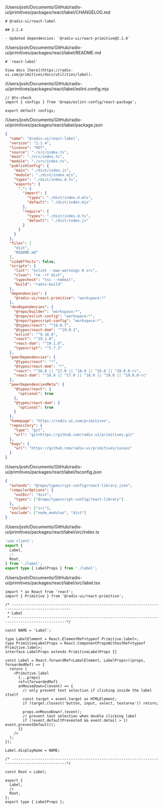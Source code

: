/Users/josh/Documents/GitHub/radix-ui/primitives/packages/react/label/CHANGELOG.md
```
# @radix-ui/react-label

## 2.1.4

- Updated dependencies: `@radix-ui/react-primitive@2.1.0`

```
/Users/josh/Documents/GitHub/radix-ui/primitives/packages/react/label/README.md
```
# `react-label`

View docs [here](https://radix-ui.com/primitives/docs/utilities/label).

```
/Users/josh/Documents/GitHub/radix-ui/primitives/packages/react/label/eslint.config.mjs
```
// @ts-check
import { configs } from '@repo/eslint-config/react-package';

export default configs;

```
/Users/josh/Documents/GitHub/radix-ui/primitives/packages/react/label/package.json
```json
{
  "name": "@radix-ui/react-label",
  "version": "2.1.4",
  "license": "MIT",
  "source": "./src/index.ts",
  "main": "./src/index.ts",
  "module": "./src/index.ts",
  "publishConfig": {
    "main": "./dist/index.js",
    "module": "./dist/index.mjs",
    "types": "./dist/index.d.ts",
    "exports": {
      ".": {
        "import": {
          "types": "./dist/index.d.mts",
          "default": "./dist/index.mjs"
        },
        "require": {
          "types": "./dist/index.d.ts",
          "default": "./dist/index.js"
        }
      }
    }
  },
  "files": [
    "dist",
    "README.md"
  ],
  "sideEffects": false,
  "scripts": {
    "lint": "eslint --max-warnings 0 src",
    "clean": "rm -rf dist",
    "typecheck": "tsc --noEmit",
    "build": "radix-build"
  },
  "dependencies": {
    "@radix-ui/react-primitive": "workspace:*"
  },
  "devDependencies": {
    "@repo/builder": "workspace:*",
    "@repo/eslint-config": "workspace:*",
    "@repo/typescript-config": "workspace:*",
    "@types/react": "^19.0.7",
    "@types/react-dom": "^19.0.3",
    "eslint": "^9.18.0",
    "react": "^19.1.0",
    "react-dom": "^19.1.0",
    "typescript": "^5.7.3"
  },
  "peerDependencies": {
    "@types/react": "*",
    "@types/react-dom": "*",
    "react": "^16.8 || ^17.0 || ^18.0 || ^19.0 || ^19.0.0-rc",
    "react-dom": "^16.8 || ^17.0 || ^18.0 || ^19.0 || ^19.0.0-rc"
  },
  "peerDependenciesMeta": {
    "@types/react": {
      "optional": true
    },
    "@types/react-dom": {
      "optional": true
    }
  },
  "homepage": "https://radix-ui.com/primitives",
  "repository": {
    "type": "git",
    "url": "git+https://github.com/radix-ui/primitives.git"
  },
  "bugs": {
    "url": "https://github.com/radix-ui/primitives/issues"
  }
}

```
/Users/josh/Documents/GitHub/radix-ui/primitives/packages/react/label/tsconfig.json
```json
{
  "extends": "@repo/typescript-config/react-library.json",
  "compilerOptions": {
    "outDir": "dist",
    "types": ["@repo/typescript-config/react-library"]
  },
  "include": ["src"],
  "exclude": ["node_modules", "dist"]
}

```
/Users/josh/Documents/GitHub/radix-ui/primitives/packages/react/label/src/index.ts
```typescript
'use client';
export {
  Label,
  //
  Root,
} from './label';
export type { LabelProps } from './label';

```
/Users/josh/Documents/GitHub/radix-ui/primitives/packages/react/label/src/label.tsx
```
import * as React from 'react';
import { Primitive } from '@radix-ui/react-primitive';

/* -------------------------------------------------------------------------------------------------
 * Label
 * -----------------------------------------------------------------------------------------------*/

const NAME = 'Label';

type LabelElement = React.ElementRef<typeof Primitive.label>;
type PrimitiveLabelProps = React.ComponentPropsWithoutRef<typeof Primitive.label>;
interface LabelProps extends PrimitiveLabelProps {}

const Label = React.forwardRef<LabelElement, LabelProps>((props, forwardedRef) => {
  return (
    <Primitive.label
      {...props}
      ref={forwardedRef}
      onMouseDown={(event) => {
        // only prevent text selection if clicking inside the label itself
        const target = event.target as HTMLElement;
        if (target.closest('button, input, select, textarea')) return;

        props.onMouseDown?.(event);
        // prevent text selection when double clicking label
        if (!event.defaultPrevented && event.detail > 1) event.preventDefault();
      }}
    />
  );
});

Label.displayName = NAME;

/* -----------------------------------------------------------------------------------------------*/

const Root = Label;

export {
  Label,
  //
  Root,
};
export type { LabelProps };

```
